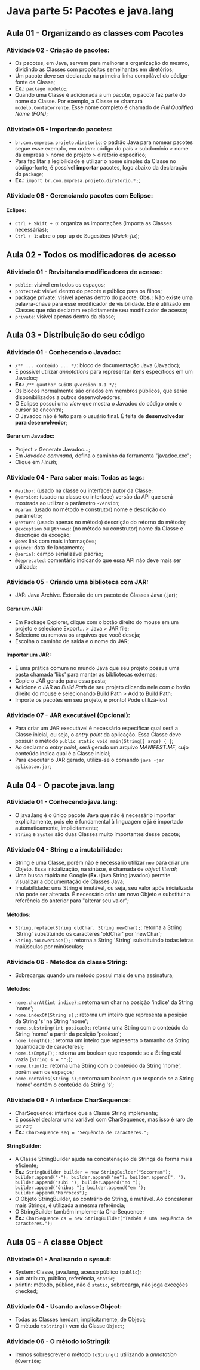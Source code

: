 # Java parte 5: Pacotes e java.lang

## Aula 01 - Organizando as classes com Pacotes

### Atividade 02 - Criação de pacotes:

- Os pacotes, em Java, servem para melhorar a organização do mesmo, dividindo as Classes com propósitos semelhantes em diretórios;
- Um pacote deve ser declarado na primeira linha compilável do código-fonte da Classe;
- **Ex.:** `package modelo;`;
- Quando uma Classe é adicionada a um pacote, o pacote faz parte do nome da Classe. Por exemplo, a Classe se chamará `modelo.ContaCorrente`. Esse nome completo é chamado de *Full Qualified Name (FQN)*;

### Atividade 05 - Importando pacotes:

- `br.com.empresa.projeto.diretorio`: o padrão Java para nomear pacotes segue esse exemplo, em ordem: código do país > subdomínio > nome da empresa > nome do projeto > diretório específico;
- Para facilitar a legibilidade e utilizar o nome simples da Classe no código-fonte, é possível **importar** pacotes, logo abaixo da declaração do `package`;
- **Ex.:** `import br.com.empresa.projeto.diretorio.*;`;

### Atividade 08 - Gerenciando pacotes com Eclipse:

#### Eclipse:

- `Ctrl + Shift + O`: organiza as importações (importa as Classes necessárias);
- `Ctrl + 1`: abre o pop-up de Sugestões (*Quick-fix*);


## Aula 02 - Todos os modificadores de acesso

### Atividade 01 - Revisitando modificadores de acesso:

- `public`: visível em todos os espaços;
- `protected`: visível dentro do pacote e público para os filhos;
- package private: visível apenas dentro do pacote. **Obs.:** Não existe uma palavra-chave para esse modificador de visibilidade. Ele é utilizado em Classes que não declaram explicitamente seu modificador de acesso;
- `private`: visível apenas dentro da classe;


## Aula 03 - Distribuição do seu código

### Atividade 01 - Conhecendo o Javadoc:

- `/** ... conteúdo ... */`: bloco de documentação Java (Javadoc);
- É possível utilizar *annotations* para representar itens específicos em um Javadoc;
- **Ex.:** `/** @author GuiDB @version 0.1 */`;
- Os blocos normalmente são criados em membros públicos, que serão disponibilizados a outros desenvolvedores;
- O Eclipse possui uma *view* que mostra o Javadoc do código onde o cursor se encontra;
- O Javadoc não é feito para o usuário final. É feita de **desenvolvedor para desenvolvedor**;

#### Gerar um Javadoc:

- Project > Generate Javadoc...;
- Em *Javadoc command*, defina o caminho da ferramenta "javadoc.exe";
- Clique em *Finish*;

### Atividade 04 - Para saber mais: Todas as tags:

- `@author`: (usado na classe ou interface) autor da Classe;
- `@version`: (usado na classe ou interface) versão da API que será mostrada ao utilizar o parâmetro `-version`;
- `@param`: (usado no método e construtor) nome e descrição do parâmetro;
- `@return`: (usado apenas no método) descrição do retorno do método;
- `@exception` ou `@throws`: (no método ou construtor) nome da Classe e descrição da exceção;
- `@see`: link com mais informações;
- `@since`: data de lançamento;
- `@serial`: campo serializável padrão;
- `@deprecated`: comentário indicando que essa API não deve mais ser utilizada;

### Atividade 05 - Criando uma biblioteca com JAR:

- JAR: Java Archive. Extensão de um pacote de Classes Java (.jar);

#### Gerar um JAR:

- Em Package Explorer, clique com o botão direito do mouse em um projeto e selecione Export... > Java > JAR file;
- Selecione ou remova os arquivos que você deseja;
- Escolha o caminho de saída e o nome do JAR;

#### Importar um JAR:

- É uma prática comum no mundo Java que seu projeto possua uma pasta chamada 'libs' para manter as bibliotecas externas;
- Copie o JAR gerado para essa pasta;
- Adicione o JAR ao *Build Path* de seu projeto clicando nele com o botão direito do mouse e selecionando Build Path > Add to Build Path;
- Importe os pacotes em seu projeto, e pronto! Pode utilizá-los!

### Atividade 07 - JAR executável (Opcional):

- Para criar um JAR executável é necessário especificar qual será a Classe inicial, ou seja, o *entry point* da aplicação. Essa Classe deve possuir o método `public static void main(String[] args) { }`;
- Ao declarar o *entry point*, será gerado um arquivo *MANIFEST.MF*, cujo conteúdo indica qual é a Classe inicial;
- Para executar o JAR gerado, utiliza-se o comando `java -jar aplicacao.jar`;


## Aula 04 - O pacote java.lang

### Atividade 01 - Conhecendo java.lang:

- O java.lang é o único pacote Java que não é necessário importar explicitamente, pois ele é fundamental à linguagem e já é importado automaticamente, implicitamente;
- `String` e `System` são duas Classes muito importantes desse pacote;

### Atividade 04 - String e a imutabilidade:

- String é uma Classe, porém não é necessário utilizar `new` para criar um Objeto. Essa inicialização, na sintaxe, é chamada de *object literal*;
- Uma busca rápida no Google (**Ex.:** java String javadoc) permite visualizar a documentação de Classes Java;
- Imutabilidade: uma String é imutável, ou seja, seu valor após inicializada não pode ser alterada. É necessário criar um novo Objeto e substituir a referência do anterior para "alterar seu valor";

#### Métodos:

- `String.replace(String oldChar, String newChar);`: retorna a String 'String' substituindo os caracteres 'oldChar' por 'newChar';
- `String.toLowerCase();`: retorna a String 'String' substituindo todas letras maiúsculas por minúsculas;

### Atividade 06 - Metodos da classe String:

- Sobrecarga: quando um método possui mais de uma assinatura;

#### Métodos:

- `nome.charAt(int indice);`: retorna um char na posição 'indice' da String 'nome';
- `nome.indexOf(String s);`: retorna um inteiro que representa a posição da String 's' na String 'nome';
- `nome.substring(int posicao);`: retorna uma String com o conteúdo da String 'nome' a partir da posição 'posicao';
- `nome.length();`: retorna um inteiro que representa o tamanho da String (quantidade de caracteres);
- `nome.isEmpty();`: retorna um boolean que responde se a String está vazia (`String s = "";`);
- `nome.trim();`: retorna uma String com o conteúdo da String 'nome', porém sem os espaços;
- `nome.contains(String s);`: retorna um boolean que responde se a String 'nome' contém o conteúdo da String 's';

### Atividade 09 - A interface CharSequence:

- CharSequence: interface que a Classe String implementa;
- É possível declarar uma variável com CharSequence, mas isso é raro de se ver;
- **Ex.:** `CharSequence seq = "Sequência de caracteres.";`

#### StringBuilder:

- A Classe StringBuilder ajuda na concatenação de Strings de forma mais eficiente;
- **Ex.:** `StringBuilder builder = new StringBuilder("Socorram");
builder.append("-");
builder.append("me");
builder.append(", ");
builder.append("subi ");
builder.append("no ");
builder.append("ônibus ");
builder.append("em ");
builder.append("Marrocos");`
- O Objeto StringBuilder, ao contrário do String, é mutável. Ao concatenar mais Strings, é utilizada a mesma referência;
- O StringBuilder também implementa CharSequence;
- **Ex.:** `CharSequence cs = new StringBuilder("Também é uma sequência de caracteres.");`


## Aula 05 - A classe Object

### Atividade 01 - Analisando o sysout:

- System: Classe, java.lang, acesso público (`public`);
- out: atributo, público, referência, `static`;
- println: método, público, não é `static`, sobrecarga, não joga exceções checked;

### Atividade 04 - Usando a classe Object:

- Todas as Classes herdam, implicitamente, de Object;
- O método `toString()` vem da Classe `Object`;

### Atividade 06 - O método toString():

- Iremos sobrescrever o método `toString()` utilizando a *annotation* `@Override`;
